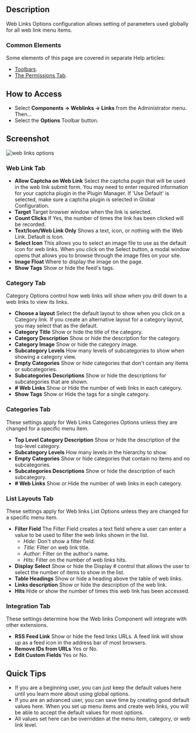 <!-- Filename: Help4.x:Weblinks:_Options / Display title: Web Links Options -->

## Description

Web Links Options configuration allows setting of parameters used
globally for all web link menu items.

### Common Elements

Some elements of this page are covered in separate Help articles:

* [Toolbars](jdocmanual?article=help/common-elements/toolbars).
* [The Permissions Tab](jdocmanual?article=help/common-elements/edit-permissions).

## How to Access

- Select **Components -> Weblinks -> Links** from the Administrator menu. Then...
- Select the **Options** Toolbar button.

## Screenshot

![web links options](../../../en/images/weblinks/weblinks-options-web-link-tab.png)

### Web Link Tab

- **Allow Captcha on Web Link** Select the captcha pugin that will be
  used in the web link submit form. You may need to enter required
  information for your captcha plugin in the Plugin Manager. If 'Use
  Default' is selected, make sure a captcha plugin is selected in Global
  Configuration.
- **Target** Target browser window when the link is selected.
- **Count Clicks** If Yes, the number of times the link has been clicked 
  will be recorded.
- **Text/Icon/Web Link Only** Shows a text, icon, or nothing with the
  Web Link. Default is Icon.
- **Select Icon** This allows you to select an image file to use as the
  default icon for web links. When you click on the Select button, a
  modal window opens that allows you to browse through the image files
  on your site.
- **Image Float** Where to display the image on the page.
- **Show Tags** Show or hide the feed's tags.

### Category Tab

Category Options control how web links will show when you drill down to a
web links to view its links.

- **Choose a layout** Select the default layout to show when you click on a 
  Category link. If you create an alternative layout for a category layout, 
  you may select that as the default.
- **Category Title** Show or hide the title of the category.
- **Category Description** Show or hide the description for the category.
- **Category Image** Show or hide the category image.
- **Subcategory Levels** How many levels of subcategories to show when 
  showing a category view.
- **Empty Categories** Show or hide categories that don't contain any items 
  or subcategories.
- **Subcategories Descriptions** Show or hide the descriptions for 
  subcategories that are shown.
- **\# Web Links** Show or Hide the number of web links in each
  category.
- **Show Tags** Show or Hide the tags for a single category.

### Categories Tab

These settings apply for Web Links Categories Options unless they are
changed for a specific menu item.

- **Top Level Category Description** Show or hide the description of the 
  top-level category.
- **Subcategory Levels** How many levels in the hierarchy to show.
- **Empty Categories** Show or hide categories that contain no items and 
  no subcategories.
- **Subcategories Descriptions** Show or hide the description of each 
  subcategory.
- **\# Web Links** Show or Hide the number of web links in each
  category.

### List Layouts Tab

These settings apply for Web links List Options unless they are changed
for a specific menu item.

- **Filter Field** The Filter Field creates a text field where a user
  can enter a value to be used to filter the web links shown in the list.
    - *Hide:* Don't show a filter field.
    - *Title:* Filter on web link title.
    - *Author:* Filter on the author's name.
    - *Hits:* Filter on the number of web links hits.
- **Display Select** Show or hide the Display \# control that allows the user
  to select the number of items to show in the list.
- **Table Headings** Show or hide a heading above the table of web links.
- **Links description** Show or hide the description of the web link.
- **Hits** Hide or show the number of times this web link has been accessed.

### Integration Tab

These settings determine how the Web links Component will integrate with
other extensions.

* **RSS Feed Link** Show or hide the feed links URLs. A feed link will show up 
as a feed icon in the address bar of most browsers.
* **Remove IDs from URLs** Yes or No.
* **Edit Custom Fields** Yes or No.

## Quick Tips

- If you are a beginning user, you can just keep the default values here
  until you learn more about using global options.
- If you are an advanced user, you can save time by creating good
  default values here. When you set up menu items and create web links,
  you will be able to accept the default values for most options.
- All values set here can be overridden at the menu item, category, or
  web link level.
